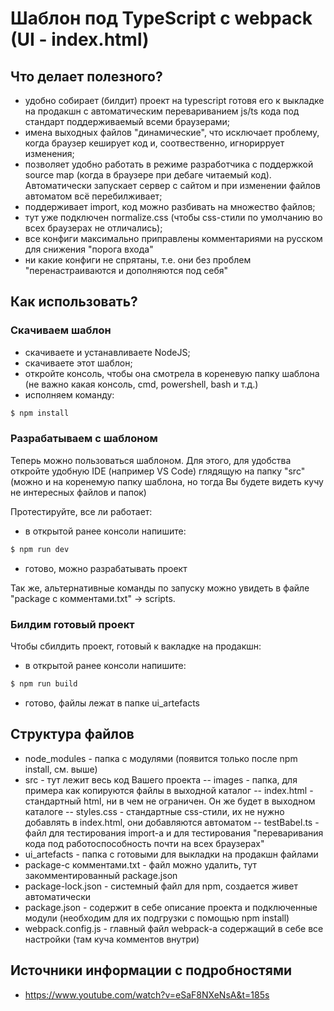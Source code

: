 # Шаблон под TypeScript с webpack (UI - index.html)

## Что делает полезного?

- удобно собирает (билдит) проект на typescript готовя его к выкладке на продакшн с автоматическим перевариванием js/ts кода под стандарт поддерживаемый всеми браузерами;
- имена выходных файлов "динамические", что исключает проблему, когда браузер кеширует код и, соотвественно, игнориррует изменения;
- позволяет удобно работать в режиме разработчика с поддержкой source map (когда в браузере при дебаге читаемый код). Автоматически запускает сервер с сайтом и при изменении файлов автоматом всё перебилживает;
- поддерживает import, код можно разбивать на множество файлов;
- тут уже подключен normalize.css (чтобы css-стили по умолчанию во всех браузерах не отличались);
- все конфиги максимально приправлены комментариями на русском для снижения "порога входа"
- ни какие конфиги не спрятаны, т.е. они без проблем "перенастраиваются и дополняются под себя"

## Как использовать?
### Скачиваем шаблон
- скачиваете и устанавливаете NodeJS;
- скачиваете этот шаблон;
- откройте консоль, чтобы она смотрела в кореневую папку шаблона (не важно какая консоль, cmd, powershell, bash и т.д.)
- исполняем команду:
```sh
$ npm install
```
### Разрабатываем с шаблоном
Теперь можно пользоваться шаблоном. Для этого, для удобства откройте удобную IDE (например VS Code) глядящую на папку "src" (можно и на коренемую папку шаблона, но тогда Вы будете видеть кучу не интересных файлов и папок)

Протестируйте, все ли работает:
- в открытой ранее консоли напишите:
```sh
$ npm run dev
```
- готово, можно разрабатывать проект

Так же, альтернативные команды по запуску можно увидеть в файле "package c комментами.txt" -> scripts.

### Билдим готовый проект
Чтобы сбилдить проект, готовый к вакладке на продакшн:
- в открытой ранее консоли напишите:
```sh
$ npm run build
```
- готово, файлы лежат в папке ui_artefacts

## Структура файлов
- node_modules - папка с модулями (появится только после npm install, см. выше)
- src - тут лежит весь код Вашего проекта
-- images - папка, для примера как копируются файлы в выходной каталог
-- index.html - стандартный html, ни в чем не ограничен. Он же будет в выходном каталоге
-- styles.css - стандартные css-стили, их не нужно добавлять в index.html, они добавляются автоматом
-- testBabel.ts - файл для тестирования import-а и для тестирования "переваривания кода под работоспособность почти на всех браузерах"
- ui_artefacts - папка с готовыми для выкладки на продакшн файлами
- package-с комментами.txt - файл можно удалить, тут закомментированный package.json
- package-lock.json - системный файл для npm, создается живет автоматически
- package.json - содержит в себе описание проекта и подключенные модули (необходим для их подгрузки с помощью npm install)
- webpack.config.js - главный файл webpack-а содержащий в себе все настройки (там куча комментов внутри)

## Источники информации с подробностями
- https://www.youtube.com/watch?v=eSaF8NXeNsA&t=185s
